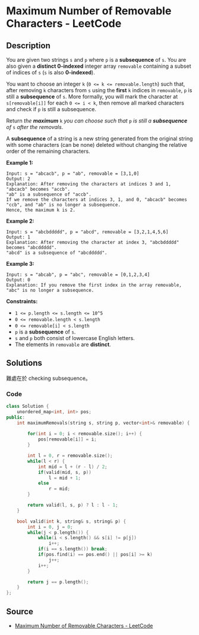 # Maximum Number of Removable Characters - LeetCode

## Description

You are given two strings `s` and `p` where `p` is a **subsequence** of `s`. You are also given a **distinct 0-indexed** integer array `removable` containing a subset of indices of `s` (`s` is also **0-indexed**).

You want to choose an integer `k` (`0 <= k <= removable.length`) such that, after removing `k` characters from `s` using the **first** `k` indices in `removable`, `p` is still a **subsequence** of `s`. More formally, you will mark the character at `s[removable[i]]` for each `0 <= i < k`, then remove all marked characters and check if `p` is still a subsequence.

Return _the **maximum**_ `k` _you can choose such that_ `p` _is still a **subsequence** of_ `s` _after the removals_.

A **subsequence** of a string is a new string generated from the original string with some characters (can be none) deleted without changing the relative order of the remaining characters.

**Example 1:**

```
Input: s = "abcacb", p = "ab", removable = [3,1,0]
Output: 2
Explanation: After removing the characters at indices 3 and 1, "abcacb" becomes "accb".
"ab" is a subsequence of "accb".
If we remove the characters at indices 3, 1, and 0, "abcacb" becomes "ccb", and "ab" is no longer a subsequence.
Hence, the maximum k is 2.

```

**Example 2:**

```
Input: s = "abcbddddd", p = "abcd", removable = [3,2,1,4,5,6]
Output: 1
Explanation: After removing the character at index 3, "abcbddddd" becomes "abcddddd".
"abcd" is a subsequence of "abcddddd".

```

**Example 3:**

```
Input: s = "abcab", p = "abc", removable = [0,1,2,3,4]
Output: 0
Explanation: If you remove the first index in the array removable, "abc" is no longer a subsequence.

```

**Constraints:**

-   `1 <= p.length <= s.length <= 10^5`
-   `0 <= removable.length < s.length`
-   `0 <= removable[i] < s.length`
-   `p` is a **subsequence** of `s`.
-   `s` and `p` both consist of lowercase English letters.
-   The elements in `removable` are **distinct**.

## Solutions 

難處在於 checking subsequence。

### Code

```cpp
class Solution {
    unordered_map<int, int> pos;
public:
    int maximumRemovals(string s, string p, vector<int>& removable) {
        
        for(int i = 0; i < removable.size(); i++) {
            pos[removable[i]] = i;
        }

        int l = 0, r = removable.size();
        while(l < r) {
            int mid = l + (r - l) / 2;
            if(valid(mid, s, p))
                l = mid + 1;
            else 
                r = mid;
        }

        return valid(l, s, p) ? l : l - 1;
    }

    bool valid(int k, string& s, string& p) {
        int i = 0, j = 0;
        while(j < p.length()) {
            while(i < s.length() && s[i] != p[j])
                i++;
            if(i == s.length()) break;
            if(pos.find(i) == pos.end() || pos[i] >= k)
                j++;
            i++;
        }

        return j == p.length();
    }
};
```

## Source
- [Maximum Number of Removable Characters - LeetCode](https://leetcode.com/problems/maximum-number-of-removable-characters/description/)